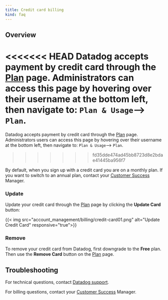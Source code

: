 ```yaml
---
title: Credit card billing
kind: faq
---
```


## Overview

<<<<<<< HEAD
Datadog accepts payment by credit card through the [Plan][1] page. Administrators can access this page by hovering over their username at the bottom left, then navigate to: `Plan & Usage`--> `Plan`.
=======
Datadog accepts payment by credit card through the [Plan][1] page. Administrators users can access this page by hovering over their username at the bottom left, then navigate to: `Plan & Usage`--> `Plan`.
>>>>>>> fd35dde474ad45bb8723d8e2bdae41445ba956f7

By default, when you sign up with a credit card you are on a monthly plan. If you want to switch to an annual plan, contact your [Customer Success][2] Manager.

### Update

Update your credit card through the [Plan][1] page by clicking the **Update Card** button:

{{< img src="account_management/billing/credit-card01.png" alt="Update Credit Card" responsive="true">}}

### Remove

To remove your credit card from Datadog, first downgrade to the **Free** plan. Then use the **Remove Card** button on the [Plan][1] page.

## Troubleshooting
For technical questions, contact [Datadog support][3].

For billing questions, contact your [Customer Success][2] Manager.

[1]: https://app.datadoghq.com/account/billing
[2]: mailto:success@datadoghq.com
[3]: /help
